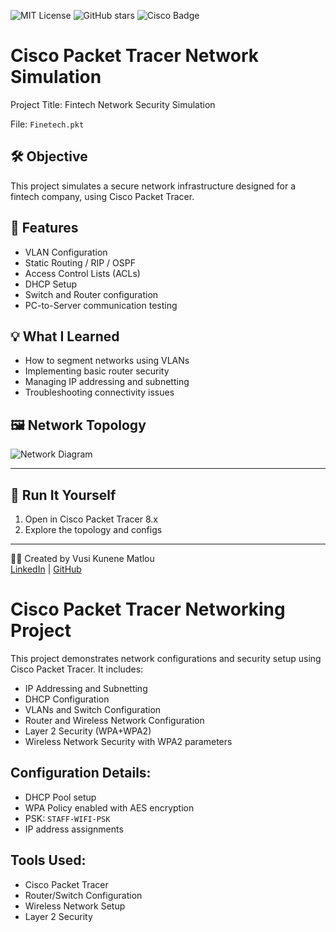 ![MIT License](https://img.shields.io/badge/license-MIT-green)
![GitHub stars](https://img.shields.io/github/stars/Vusi-Kunene-Matlou/API-SECURITY-SCANNER?style=social)
![Cisco Badge](https://img.shields.io/badge/Cisco-Networking-blue?style=flat-square&logo=cisco)


# Cisco Packet Tracer Network Simulation

Project Title: Fintech Network Security Simulation

File: `Finetech.pkt`

## 🛠️ Objective
This project simulates a secure network infrastructure designed for a fintech company, using Cisco Packet Tracer.

## 📌 Features
- VLAN Configuration
- Static Routing / RIP / OSPF
- Access Control Lists (ACLs)
- DHCP Setup
- Switch and Router configuration
- PC-to-Server communication testing

## 💡 What I Learned
- How to segment networks using VLANs
- Implementing basic router security
- Managing IP addressing and subnetting
- Troubleshooting connectivity issues

## 🖼️ Network Topology
![Network Diagram](network.png)

---

## 📂 Run It Yourself
1. Open in Cisco Packet Tracer 8.x
2. Explore the topology and configs

---

👨‍💻 Created by Vusi Kunene Matlou  
[LinkedIn](https://www.linkedin.com/in/vusi-matlou-449690243) | [GitHub](https://github.com/Vusi-Kunene-Matlou)
# Cisco Packet Tracer Networking Project

This project demonstrates network configurations and security setup using Cisco Packet Tracer. It includes:
- IP Addressing and Subnetting
- DHCP Configuration
- VLANs and Switch Configuration
- Router and Wireless Network Configuration
- Layer 2 Security (WPA+WPA2)
- Wireless Network Security with WPA2 parameters

## Configuration Details:
- DHCP Pool setup
- WPA Policy enabled with AES encryption
- PSK: `STAFF-WIFI-PSK`
- IP address assignments

## Tools Used:
- Cisco Packet Tracer
- Router/Switch Configuration
- Wireless Network Setup
- Layer 2 Security
